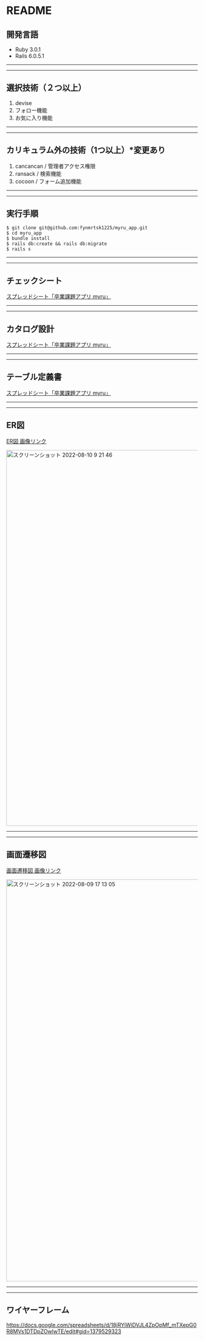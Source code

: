 # README

## 開発言語

- Ruby 3.0.1  
- Rails 6.0.5.1

---
---
## 選択技術（２つ以上）

1. devise  
1. フォロー機能  
1. お気に入り機能

---
---
## カリキュラム外の技術（1つ以上）*変更あり

1. cancancan / 管理者アクセス権限  
1. ransack / 検索機能  
1. cocoon / フォーム追加機能

---
---
## 実行手順

```
$ git clone git@github.com:fynmrtsk1225/myru_app.git
$ cd myru_app
$ bundle install
$ rails db:create && rails db:migrate
$ rails s
```

---
---
## チェックシート

[スプレッドシート「卒業課題アプリ myru」](https://docs.google.com/spreadsheets/d/18jRYiWiDVJL4ZpOpMf_mTXepG0R8MVs1DTDpZOwlwTE/edit#gid=1280746505)

---
---
## カタログ設計

[スプレッドシート「卒業課題アプリ myru」](https://docs.google.com/spreadsheets/d/18jRYiWiDVJL4ZpOpMf_mTXepG0R8MVs1DTDpZOwlwTE/edit#gid=1143436452)

---
---
## テーブル定義書

[スプレッドシート「卒業課題アプリ myru」](https://docs.google.com/spreadsheets/d/18jRYiWiDVJL4ZpOpMf_mTXepG0R8MVs1DTDpZOwlwTE/edit#gid=1909082243)

---
---
## ER図

[ER図 画像リンク](https://user-images.githubusercontent.com/104858118/183783862-5f0fe803-da17-4c48-a844-9a0f1f25f955.png)

<img width="989" alt="スクリーンショット 2022-08-10 9 21 46" src="https://user-images.githubusercontent.com/104858118/183783862-5f0fe803-da17-4c48-a844-9a0f1f25f955.png">

---
---
## 画面遷移図

[画面遷移図 画像リンク](https://user-images.githubusercontent.com/104858118/183601928-81b3b1df-e4b5-4210-9887-3dcb63d8e6ad.png)

<img width="1058" alt="スクリーンショット 2022-08-09 17 13 05" src="https://user-images.githubusercontent.com/104858118/183644131-35867f9a-07d5-404f-8afd-36b3ddb820f7.png">

---
---
## ワイヤーフレーム

https://docs.google.com/spreadsheets/d/18jRYiWiDVJL4ZpOpMf_mTXepG0R8MVs1DTDpZOwlwTE/edit#gid=1379529323